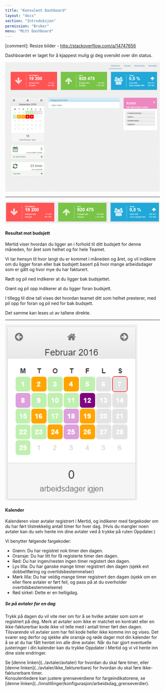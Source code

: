 ```yaml
---
title: "Konsulent Dashboard"
layout: "docs"
section: "Introduksjon"
permission: "Bruker"
menu: "Mitt Dashboard"
---
```

[comment]: Resize bilder - http://stackoverflow.com/a/14747656

Dashboardet er laget for å kjappest mulig gi deg oversikt over din status.

![](img/dashboard_overview.png)

---------

![](img/budsjett.png)

#### Resultat mot budsjett

Mertid viser hvordan du ligger an i forhold til ditt budsjett for denne måneden, for året som helhet og for hele Teamet.

Vi tar hensyn til hvor langt du er kommet i måneden og året, og vil indikere om du ligger foran eller bak budsjett basert på hvor mange arbeidsdager som er gått og hvor mye du har fakturert. 

Rødt og pil ned indikerer at du ligger bak budsjettet.

Grønt og pil opp indikerer at du ligger foran budsjett.

I tillegg til dine tall vises det hvordan teamet ditt som helhet presterer, med pil opp for foran og pil ned for bak budsjett.

Det samme kan leses ut av tallene direkte.


----------

![](img/kalender.png)

#### Kalender
Kalenderen viser avtaler registrert i Mertid, og indikerer med fargekoder om du har ført tilstrekkelig antall timer for hver dag. 
(Hvis du mangler noen avtaler kan du selv hente inn dine avtaler ved å trykke på ruten Oppdater.)

Vi benytter følgende fargekoder:

 - Grønn: Du har registret nok timer den dagen.
 - Oransje: Du har litt for få registerte timer den dagen.
 - Rød: Du har ingen/nesten ingen timer registert den dagen.
 - Lys lilla: Du har ganske mange timer registrert den dagen (sjekk evt dobbeltføring og overtidsbestemmelser)
 - Mørk lilla: Du har veldig mange timer registrert den dagen (sjekk om en eller flere avtaler er ført feil, og pass på at du overholder overtidsbestemmelsene)
 - Rød sirkel: Dette er en helligdag.

##### Se på avtaler for en dag
Trykk på dagen du vil vite mer om for å se hvilke avtaler som  som er registrert på deg. Merk at avtaler som ikke er matchet en kontrakt  eller en ikke-fakturerbar kode ikke vil telle med i antall timer ført den dagen. Tilsvarende vil avtaler som har feil kode heller ikke komme inn og vises. Det svarer seg derfor og sjekke alle oransje og røde dager mot din kalender for å se at du har fått hentet inn alle dine avtaler. 
Når du har gjort eventuelle justeringer i din kalender kan du trykke Oppdater i Mertid og vi vil hente inn dine siste endringer.

<p class="note--warning" markdown="1">
Se [denne linken](../avtaler/avtaler) for hvordan du skal føre timer, eller [denne linken](../avtaler/ikke_fakturerbare) for hvordan du skal føre ikke-fakturerbare timer.
<br>
Konsulentledere kan justere grenseverdiene for fargeindikatorene, se [denne linken](../innstillinger/konfigurasjon/arbeidsdag_grenseverdier).
</p>

